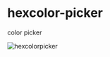 
# hexcolor-picker
color picker

![hexcolorpicker](https://user-images.githubusercontent.com/68077242/167955650-69b851ab-eed7-47af-8872-731e85e51d8f.PNG)
